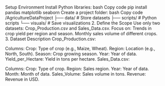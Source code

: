 Setup Environment
Install Python libraries:
bash
Copy code
pip install pandas matplotlib seaborn
Create a project folder:
bash
Copy code
/AgricultureDataProject
├── data/       # Store datasets
├── scripts/    # Python scripts
└── visuals/    # Save visualizations
2. Define the Scope
Use only two datasets: Crop_Production.csv and Sales_Data.csv.
Focus on:
Trends in crop yield per region and season.
Monthly sales volume of different crops.
3. Dataset Description
Crop_Production.csv:

Columns:
Crop: Type of crop (e.g., Maize, Wheat).
Region: Location (e.g., North, South).
Season: Crop growing season.
Year: Year of data.
Yield_per_Hectare: Yield in tons per hectare.
Sales_Data.csv:

Columns:
Crop: Type of crop.
Region: Sales region.
Year: Year of data.
Month: Month of data.
Sales_Volume: Sales volume in tons.
Revenue: Revenue in USD.

